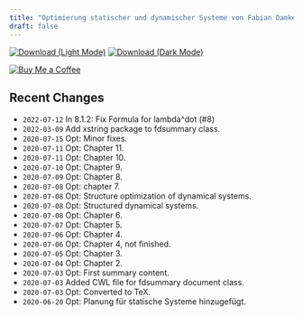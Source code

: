 ```yaml
---
title: "Optimierung statischer und dynamischer Systeme von Fabian Damken (deutsch)"
draft: false
---
```


[![Download (Light Mode)](/download.png)](opt-summary.pdf)
[![Download (Dark Mode)](/download-dark.png)](opt-summary-dark.pdf)

[![Buy Me a Coffee](/kofi.png)](https://ko-fi.com/fdamken)

## Recent Changes
- `2022-07-12` In 8.1.2:  Fix Formula for lambda^dot (#8)
- `2022-03-09` Add xstring package to fdsummary class.
- `2020-07-15` Opt: Minor fixes.
- `2020-07-11` Opt: Chapter 11.
- `2020-07-11` Opt: Chapter 10.
- `2020-07-10` Opt: Chapter 9.
- `2020-07-09` Opt: Chapter 8.
- `2020-07-08` Opt: chapter 7.
- `2020-07-08` Opt: Structure optimization of dynamical systems.
- `2020-07-08` Opt: Structured dynamical systems.
- `2020-07-08` Opt: Chapter 6.
- `2020-07-07` Opt: Chapter 5.
- `2020-07-06` Opt: Chapter 4.
- `2020-07-06` Opt: Chapter 4, not finished.
- `2020-07-05` Opt: Chapter 3.
- `2020-07-04` Opt: Chapter 2.
- `2020-07-03` Opt: First summary content.
- `2020-07-03` Added CWL file for fdsummary document class.
- `2020-07-03` Opt: Converted to TeX.
- `2020-06-20` Opt: Planung für statische Systeme hinzugefügt.
